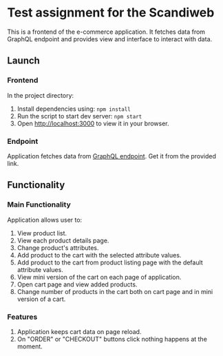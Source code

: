 # Test assignment for the Scandiweb

This is a frontend of the e-commerce application. It fetches data from GraphQL endpoint and provides view and interface to interact with data.

## Launch

### Frontend

In the project directory:

1. Install dependencies using: `npm install`
2. Run the script to start dev server: `npm start`
3. Open [http://localhost:3000](http://localhost:3000) to view it in your browser.

### Endpoint

Application fetches data from [GraphQL endpoint](https://github.com/scandiweb/junior-react-endpoint). Get it from the provided link.

## Functionality

### Main Functionality

Application allows user to:

1. View product list.
2. View each product details page.
3. Change product's attributes.
4. Add product to the cart with the selected attribute values.
5. Add product to the cart from product listing page with the default attribute values.
6. View mini version of the cart on each page of application.
7. Open cart page and view added products.
8. Change number of products in the cart both on cart page and in mini version of a cart.

### Features

1. Application keeps cart data on page reload.
2. On "ORDER" or "CHECKOUT" buttons click nothing happens at the moment.

